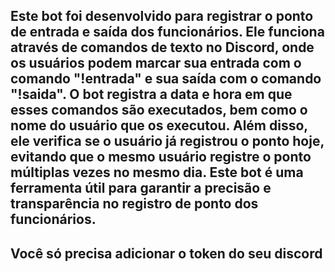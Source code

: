 ## Este bot foi desenvolvido para registrar o ponto de entrada e saída dos funcionários. Ele funciona através de comandos de texto no Discord, onde os usuários podem marcar sua entrada com o comando "!entrada" e sua saída com o comando "!saida". O bot registra a data e hora em que esses comandos são executados, bem como o nome do usuário que os executou. Além disso, ele verifica se o usuário já registrou o ponto hoje, evitando que o mesmo usuário registre o ponto múltiplas vezes no mesmo dia. Este bot é uma ferramenta útil para garantir a precisão e transparência no registro de ponto dos funcionários.

## Você só precisa adicionar o token do seu discord
